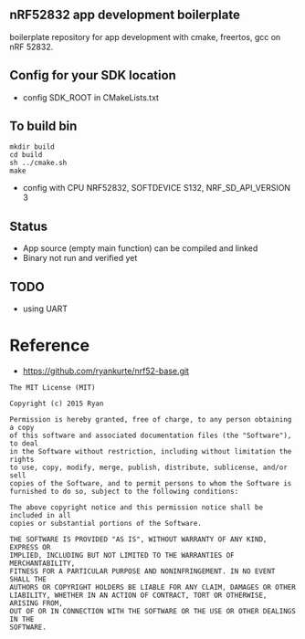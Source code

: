 ## nRF52832 app development boilerplate

boilerplate repository for app development with cmake, freertos, gcc on nRF 52832.


## Config for your SDK location

- config SDK_ROOT in CMakeLists.txt


## To build bin

```
mkdir build
cd build
sh ../cmake.sh
make
```

- config with CPU NRF52832, SOFTDEVICE S132, NRF_SD_API_VERSION 3


## Status

- App source (empty main function) can be compiled and linked
- Binary not run and verified yet


## TODO
- using UART 


# Reference

- https://github.com/ryankurte/nrf52-base.git

```
The MIT License (MIT)

Copyright (c) 2015 Ryan

Permission is hereby granted, free of charge, to any person obtaining a copy
of this software and associated documentation files (the "Software"), to deal
in the Software without restriction, including without limitation the rights
to use, copy, modify, merge, publish, distribute, sublicense, and/or sell
copies of the Software, and to permit persons to whom the Software is
furnished to do so, subject to the following conditions:

The above copyright notice and this permission notice shall be included in all
copies or substantial portions of the Software.

THE SOFTWARE IS PROVIDED "AS IS", WITHOUT WARRANTY OF ANY KIND, EXPRESS OR
IMPLIED, INCLUDING BUT NOT LIMITED TO THE WARRANTIES OF MERCHANTABILITY,
FITNESS FOR A PARTICULAR PURPOSE AND NONINFRINGEMENT. IN NO EVENT SHALL THE
AUTHORS OR COPYRIGHT HOLDERS BE LIABLE FOR ANY CLAIM, DAMAGES OR OTHER
LIABILITY, WHETHER IN AN ACTION OF CONTRACT, TORT OR OTHERWISE, ARISING FROM,
OUT OF OR IN CONNECTION WITH THE SOFTWARE OR THE USE OR OTHER DEALINGS IN THE
SOFTWARE.

```

